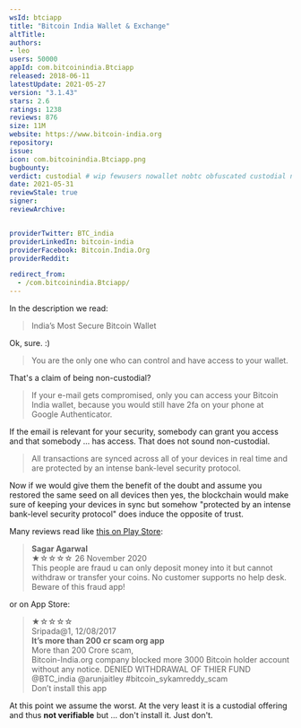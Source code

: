 ```yaml
---
wsId: btciapp
title: "Bitcoin India Wallet & Exchange"
altTitle: 
authors:
- leo
users: 50000
appId: com.bitcoinindia.Btciapp
released: 2018-06-11
latestUpdate: 2021-05-27
version: "3.1.43"
stars: 2.6
ratings: 1238
reviews: 876
size: 11M
website: https://www.bitcoin-india.org
repository: 
issue: 
icon: com.bitcoinindia.Btciapp.png
bugbounty: 
verdict: custodial # wip fewusers nowallet nobtc obfuscated custodial nosource nonverifiable reproducible bounty defunct
date: 2021-05-31
reviewStale: true
signer: 
reviewArchive:


providerTwitter: BTC_india
providerLinkedIn: bitcoin-india
providerFacebook: Bitcoin.India.Org
providerReddit: 

redirect_from:
  - /com.bitcoinindia.Btciapp/
---
```



In the description we read:

> India’s Most Secure Bitcoin Wallet

Ok, sure. :)

> You are the only one who can control and have access to your wallet.

That's a claim of being non-custodial?

> If your e-mail gets compromised, only you can access your Bitcoin India
  wallet, because you would still have 2fa on your phone at Google
  Authenticator.

If the email is relevant for your security, somebody can grant you access and
that somebody ... has access. That does not sound non-custodial.

> All transactions are synced across all of your devices in real time and are
  protected by an intense bank-level security protocol.

Now if we would give them the benefit of the doubt and assume you restored the
same seed on all devices then yes, the blockchain would make sure of keeping
your devices in sync but somehow "protected by an intense bank-level security
protocol" does induce the opposite of trust.

Many reviews read like [this on Play Store](https://play.google.com/store/apps/details?id=com.bitcoinindia.Btciapp&reviewId=gp%3AAOqpTOE83Fa_4e8yAHGLd4u4NXTsd_Tj8iJ-ZJDTJsibJFw987tNkwVz_mM3adWH9wvIvTN9--jTstHEgfo_NoY):

> **Sagar Agarwal**<br>
  ★☆☆☆☆ 26 November 2020<br>
  This people are fraud u can only deposit money into it but cannot withdraw or
  transfer your coins. No customer supports no help desk. Beware of this fraud
  app!

or on App Store:

> ★☆☆☆☆<br>
  Sripada@1, 12/08/2017<br>
  **It’s more than 200 cr scam org app**<br>
  More than 200 Crore scam,<br>
  Bitcoin-India.org company blocked more 3000 Bitcoin holder account without any
  notice. DENIED WITHDRAWAL OF THIER FUND @BTC_india @arunjaitley
  #bitcoin_sykamreddy_scam<br>
  Don’t install this app

At this point we assume the worst. At the very least it is a custodial offering
and thus **not verifiable** but ... don't install it. Just don't.
